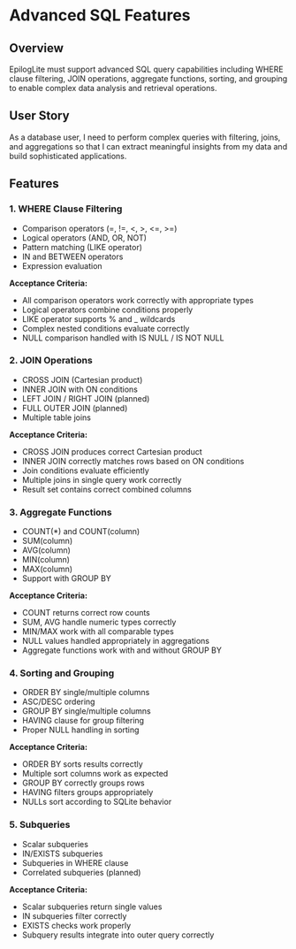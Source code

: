 # Advanced SQL Features

## Overview

EpilogLite must support advanced SQL query capabilities including WHERE clause filtering, JOIN operations, aggregate functions, sorting, and grouping to enable complex data analysis and retrieval operations.

## User Story

As a database user, I need to perform complex queries with filtering, joins, and aggregations so that I can extract meaningful insights from my data and build sophisticated applications.

## Features

### 1. WHERE Clause Filtering
- Comparison operators (=, !=, <, >, <=, >=)
- Logical operators (AND, OR, NOT)
- Pattern matching (LIKE operator)
- IN and BETWEEN operators
- Expression evaluation

**Acceptance Criteria:**
- All comparison operators work correctly with appropriate types
- Logical operators combine conditions properly
- LIKE operator supports % and _ wildcards
- Complex nested conditions evaluate correctly
- NULL comparison handled with IS NULL / IS NOT NULL

### 2. JOIN Operations
- CROSS JOIN (Cartesian product)
- INNER JOIN with ON conditions
- LEFT JOIN / RIGHT JOIN (planned)
- FULL OUTER JOIN (planned)
- Multiple table joins

**Acceptance Criteria:**
- CROSS JOIN produces correct Cartesian product
- INNER JOIN correctly matches rows based on ON conditions
- Join conditions evaluate efficiently
- Multiple joins in single query work correctly
- Result set contains correct combined columns

### 3. Aggregate Functions
- COUNT(*) and COUNT(column)
- SUM(column)
- AVG(column)
- MIN(column)
- MAX(column)
- Support with GROUP BY

**Acceptance Criteria:**
- COUNT returns correct row counts
- SUM, AVG handle numeric types correctly
- MIN/MAX work with all comparable types
- NULL values handled appropriately in aggregations
- Aggregate functions work with and without GROUP BY

### 4. Sorting and Grouping
- ORDER BY single/multiple columns
- ASC/DESC ordering
- GROUP BY single/multiple columns
- HAVING clause for group filtering
- Proper NULL handling in sorting

**Acceptance Criteria:**
- ORDER BY sorts results correctly
- Multiple sort columns work as expected
- GROUP BY correctly groups rows
- HAVING filters groups appropriately
- NULLs sort according to SQLite behavior

### 5. Subqueries
- Scalar subqueries
- IN/EXISTS subqueries
- Subqueries in WHERE clause
- Correlated subqueries (planned)

**Acceptance Criteria:**
- Scalar subqueries return single values
- IN subqueries filter correctly
- EXISTS checks work properly
- Subquery results integrate into outer query correctly
